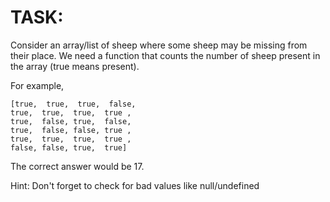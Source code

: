 # TASK:
Consider an array/list of sheep where some sheep may be missing from their place. We need a function that counts the number of sheep present in the array (true means present).

For example,
```
[true,  true,  true,  false,
true,  true,  true,  true ,
true,  false, true,  false,
true,  false, false, true ,
true,  true,  true,  true ,
false, false, true,  true]
```
The correct answer would be 17.

Hint: Don't forget to check for bad values like null/undefined